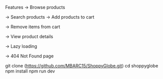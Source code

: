 
 Features
-> Browse products

-> Search products
-> Add products to cart

-> Remove items from cart

-> View product details

-> Lazy loading 

-> 404 Not Found page

git clone (https://github.com/MBARC15/ShoppyGlobe.git)
cd shoppyglobe
npm install
npm run dev

